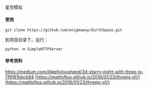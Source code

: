星空模拟

#### 使用

```
git clone https://github.com/enigmawxy/EarthSpace.git
```
到项目目录下，运行：

```
python -m SimpleHTTPServer
```

#### 参考资料
https://medium.com/@kellylougheed/3d-starry-night-with-three-js-7f9191bbcb84
[https://mattloftus.github.io/2016/01/23/threejs-p1/](https://mattloftus.github.io/2016/01/23/threejs-p1/)
